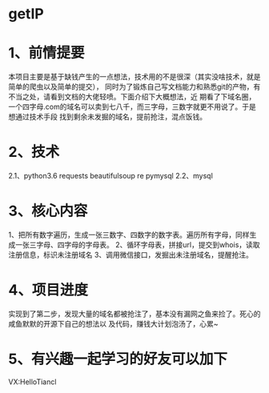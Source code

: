 # getIP

# 1、前情提要

   本项目主要是基于缺钱产生的一点想法，技术用的不是很深（其实没啥技术，就是简单的爬虫以及简单的提交），
同时为了锻炼自己写文档能力和熟悉git的产物，有不当之处，请看到文档的大佬轻喷。下面介绍下大概想法，近
期看了下域名圈，一个四字母.com的域名可以卖到七八千，而三字母，三数字就更不用说了。于是想通过技术手段
找到剩余未发掘的域名，提前抢注，混点饭钱。

# 2、技术

2.1、python3.6
   requests
   beautifulsoup
   re
   pymysql
2.2、mysql


# 3、核心内容

1、把所有数字遍历，生成一张三数字、四数字的数字表。遍历所有字母，同样生成一张三字母、四字母的字母表。
2、循环字母表，拼接url，提交到whois，读取注册信息，标识未注册域名
3、调用微信接口，发掘出未注册域名，提醒抢注。

# 4、项目进度

   实现到了第二步，发现大量的域名都被抢注了，基本没有漏网之鱼来捡了。死心的咸鱼默默的开源下自己的想法以
及代码，赚钱大计划泡汤了，心累~

# 5、有兴趣一起学习的好友可以加下

   VX:HelloTiancl
